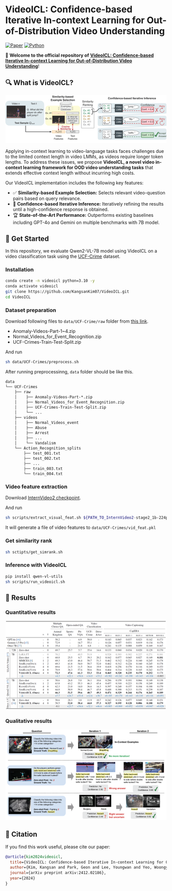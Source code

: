 # VideoICL: Confidence-based Iterative In-context Learning for Out-of-Distribution Video Understanding
[![Paper](https://img.shields.io/badge/arXiv-2412.02186-b31b1b)](https://arxiv.org/abs/2412.02186)
[![Python](https://img.shields.io/badge/Python-3.10%2B-orange)](https://www.python.org/downloads/release/python-310s0/)

🚀 **Welcome to the official repository of** [**VideoICL: Confidence-based Iterative In-context Learning for Out-of-Distribution Video Understanding**](https://arxiv.org/abs/2412.02186)!

## 🔍 What is VideoICL?

![VideoICL](./assets/figure.png)

Applying in-context learning to video-language tasks faces challenges due to the limited context length in video LMMs, as videos require longer token lengths. To address these issues, we propose **VideoICL, a novel video in-context learning framework for OOD video understanding tasks** that extends effective context length without incurring high costs.

Our VideoICL implementation includes the following key features:
* ✅ **Similarity-based Example Selection:** Selects relevant video-question pairs based on query relevance.
* 🔁 **Confidence-based Iterative Inference:** Iteratively refining the results until a high-confidence response is obtained.
* 🏆 **State-of-the-Art Performance:** Outperforms existing baselines including GPT-4o and Gemini on multiple benchmarks with 7B model.

## 📌 Get Started

In this repository, we evaluate Qwen2-VL-7B model using VideoICL on a video classification task using the [UCF-Crime](https://www.crcv.ucf.edu/projects/real-world/) dataset.

### Installation
```bash
conda create -n videoicl python=3.10 -y
conda activate videoicl
git clone https://github.com/KangsanKim07/VideoICL.git
cd VideoICL
```

### Dataset preparation
Download following files to `data/UCF-Crime/raw` folder from [this link](https://www.dropbox.com/scl/fo/2aczdnx37hxvcfdo4rq4q/AOjRokSTaiKxXmgUyqdcI6k?rlkey=5bg7mxxbq46t7aujfch46dlvz&e=1&dl=0).
- Anomaly-Videos-Part-1~4.zip
- Normal_Videos_for_Event_Recognition.zip
- UCF-Crimes-Train-Test-Split.zip

And run
```bash
sh data/UCF-Crimes/preprocess.sh
```
After running preprocessinng, `data` folder should be like this.
```
data
└── UCF-Crimes
    ├── raw
    │    ├── Anomaly-Videos-Part-*.zip
    │    ├── Normal_Videos_for_Event_Recognition.zip
    │    ├── UCF-Crimes-Train-Test-Split.zip
    │    └── ...
    ├── videos
    │    ├── Normal_Videos_event
    │    ├── Abuse
    │    ├── Arrest
    │    ├── ...
    │    └── Vandalism
    └── Action_Recognition_splits
        ├── test_001.txt
        ├── test_002.txt
        ├── ...
        ├── train_003.txt
        └── train_004.txt
```


### Video feature extraction
Download [InternVideo2 checkpoint](https://huggingface.co/OpenGVLab/InternVideo2-Stage2_1B-224p-f4).

And run
```bash
sh scripts/extract_visual_feat.sh ${PATH_TO_InternVideo2-stage2_1b-224p-f4.pt}
```
It will generate a file of video features to `data/UCF-Crimes/vid_feat.pkl`

### Get similarity rank
```bash
sh sctipts/get_simrank.sh
```

### Inference with VideoICL
```bash
pip install qwen-vl-utils
sh scripts/run_videoicl.sh
```

## 💯 Results
### Quantitative results
![MainTable](./assets/main_table.png)
### Qualitative results
![Qualitative](./assets/qualitative.png)
<!-- ![Qual_Crime](./assets/qualitative_crime.png) -->
<!-- ![Qual_Animal](./assets/qualitative_animal.png) -->
<!-- ![Qual_Sports](./assets/qualitative_sports.png) -->

## 📜 Citation

If you find this work useful, please cite our paper:
```bibtex
@article{kim2024videoicl,
  title={VideoICL: Confidence-based Iterative In-context Learning for Out-of-Distribution Video Understanding},
  author={Kim, Kangsan and Park, Geon and Lee, Youngwan and Yeo, Woongyeong and Hwang, Sung Ju},
  journal={arXiv preprint arXiv:2412.02186},
  year={2024}
}
```